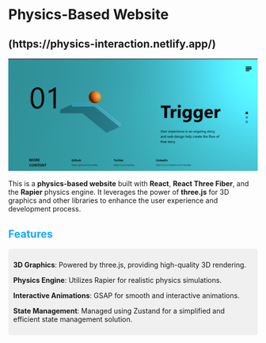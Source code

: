 <h1>Physics-Based Website</h1>

<h2>(https://physics-interaction.netlify.app/)</h2>

![Screenshot of the Website](public/screeshot.PNG)

<p>This is a <strong>physics-based website</strong> built with <strong>React</strong>, <strong>React Three Fiber</strong>, and the <strong>Rapier</strong> physics engine. It leverages the power of <strong>three.js</strong> for 3D graphics and other libraries to enhance the user experience and development process.</p>
<h2 style="color: #17a8ff;">Features</h2>
<div style="background-color: #f0f0f0; padding: 10px; border-radius: 5px;">
  <p><strong>3D Graphics</strong>: Powered by three.js, providing high-quality 3D rendering.</p>
  <p><strong>Physics Engine</strong>: Utilizes Rapier for realistic physics simulations.</p>
  <p><strong>Interactive Animations</strong>: GSAP for smooth and interactive animations.</p>
  <p><strong>State Management</strong>: Managed using Zustand for a simplified and efficient state management solution.</p>
</div>
